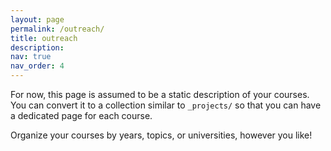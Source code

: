 ```yaml
---
layout: page
permalink: /outreach/
title: outreach
description:
nav: true
nav_order: 4
---
```


For now, this page is assumed to be a static description of your courses. You can convert it to a collection similar to `_projects/` so that you can have a dedicated page for each course.

Organize your courses by years, topics, or universities, however you like!
